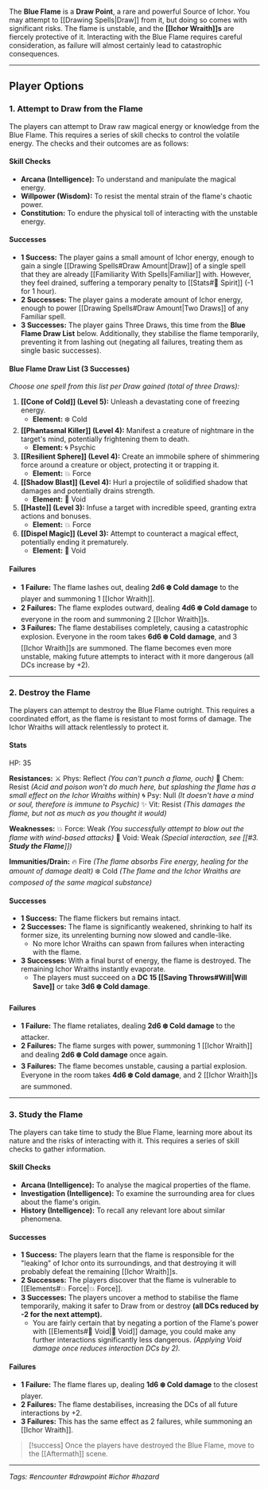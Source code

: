 The **Blue Flame** is a **Draw Point**, a rare and powerful Source of Ichor. You may attempt to [[Drawing Spells|Draw]] from it, but doing so comes with significant risks. The flame is unstable, and the **[[Ichor Wraith]]s** are fiercely protective of it. Interacting with the Blue Flame requires careful consideration, as failure will almost certainly lead to catastrophic consequences.

---

## Player Options

### 1. **Attempt to Draw from the Flame**

The players can attempt to Draw raw magical energy or knowledge from the Blue Flame. This requires a series of skill checks to control the volatile energy. The checks and their outcomes are as follows:

#### **Skill Checks**

- **Arcana (Intelligence):** To understand and manipulate the magical energy.
- **Willpower (Wisdom):** To resist the mental strain of the flame's chaotic power.
- **Constitution:** To endure the physical toll of interacting with the unstable energy.

#### **Successes**

- **1 Success:** The player gains a small amount of Ichor energy, enough to gain a single [[Drawing Spells#Draw Amount|Draw]] of a single spell that they are already [[Familiarity With Spells|Familiar]] with. However, they feel drained, suffering a temporary penalty to [[Stats#💙 Spirit]] (-1 for 1 hour).
- **2 Successes:** The player gains a moderate amount of Ichor energy, enough to power [[Drawing Spells#Draw Amount|Two Draws]] of any Familiar spell.
- **3 Successes:** The player gains Three Draws, this time from the **Blue Flame Draw List** below. Additionally, they stabilise the flame temporarily, preventing it from lashing out (negating all failures, treating them as single basic successes).

#### **Blue Flame Draw List (3 Successes)**

*Choose one spell from this list per Draw gained (total of three Draws):*

1. **[[Cone of Cold]] (Level 5):** Unleash a devastating cone of freezing energy.
    - **Element:** ❄️ Cold
2. **[[Phantasmal Killer]] (Level 4):** Manifest a creature of nightmare in the target's mind, potentially frightening them to death.
    - **Element:** 🌀 Psychic
3. **[[Resilient Sphere]] (Level 4):** Create an immobile sphere of shimmering force around a creature or object, protecting it or trapping it.
    - **Element:** 💥 Force
4. **[[Shadow Blast]] (Level 4):** Hurl a projectile of solidified shadow that damages and potentially drains strength.
    - **Element:** 🌌 Void
5. **[[Haste]] (Level 3):** Infuse a target with incredible speed, granting extra actions and bonuses.
    - **Element:** 💥 Force
6. **[[Dispel Magic]] (Level 3):** Attempt to counteract a magical effect, potentially ending it prematurely.
    - **Element:** 🌌 Void

#### **Failures**

- **1 Failure:** The flame lashes out, dealing **2d6 ❄️ Cold damage** to the player and summoning 1 [[Ichor Wraith]].
- **2 Failures:** The flame explodes outward, dealing **4d6 ❄️ Cold damage** to everyone in the room and summoning 2 [[Ichor Wraith]]s.
- **3 Failures:** The flame destabilises completely, causing a catastrophic explosion. Everyone in the room takes **6d6 ❄️ Cold damage**, and 3 [[Ichor Wraith]]s are summoned. The flame becomes even more unstable, making future attempts to interact with it more dangerous (all DCs increase by +2).

---

### 2. **Destroy the Flame**

The players can attempt to destroy the Blue Flame outright. This requires a coordinated effort, as the flame is resistant to most forms of damage. The Ichor Wraiths will attack relentlessly to protect it.

#### Stats

HP: 35

**Resistances:**
⚔️ Phys: Reflect *(You can't punch a flame, ouch)*
🧪 Chem: Resist *(Acid and poison won't do much here, but splashing the flame has a small effect on the Ichor Wraiths within)*
🌀 Psy: Null *(It doesn't have a mind or soul, therefore is immune to Psychic)*
✨ Vit: Resist *(This damages the flame, but not as much as you thought it would)*

**Weaknesses:**
💥 Force: Weak *(You successfully attempt to blow out the flame with wind-based attacks)*
🌌 Void: Weak *(Special interaction, see [[#3. **Study the Flame**]])*

**Immunities/Drain:**
🔥 Fire *(The flame absorbs Fire energy, healing for the amount of damage dealt)*
❄️ Cold *(The flame and the Ichor Wraiths are composed of the same magical substance)*
#### **Successes**

- **1 Success:** The flame flickers but remains intact.
- **2 Successes:** The flame is significantly weakened, shrinking to half its former size, its unrelenting burning now slowed and candle-like.
  - No more Ichor Wraiths can spawn from failures when interacting with the flame.
- **3 Successes:** With a final burst of energy, the flame is destroyed. The remaining Ichor Wraiths instantly evaporate.
  - The players must succeed on a **DC 15 [[Saving Throws#Will|Will Save]]** or take **3d6 ❄️ Cold damage**.

#### **Failures**

- **1 Failure:** The flame retaliates, dealing **2d6 ❄️ Cold damage** to the attacker.
- **2 Failures:** The flame surges with power, summoning 1 [[Ichor Wraith]] and dealing **2d6 ❄️ Cold damage** once again.
- **3 Failures:** The flame becomes unstable, causing a partial explosion. Everyone in the room takes **4d6 ❄️ Cold damage**, and 2 [[Ichor Wraith]]s are summoned.

---

### 3. **Study the Flame**

The players can take time to study the Blue Flame, learning more about its nature and the risks of interacting with it. This requires a series of skill checks to gather information.

#### **Skill Checks**

- **Arcana (Intelligence):** To analyse the magical properties of the flame.
- **Investigation (Intelligence):** To examine the surrounding area for clues about the flame's origin.
- **History (Intelligence):** To recall any relevant lore about similar phenomena.

#### **Successes**

- **1 Success:** The players learn that the flame is responsible for the "leaking" of Ichor onto its surroundings, and that destroying it will probably defeat the remaining [[Ichor Wraith]]s.
- **2 Successes:** The players discover that the flame is vulnerable to [[Elements#💥 Force|💥 Force]].
- **3 Successes:** The players uncover a method to stabilise the flame temporarily, making it safer to Draw from or destroy **(all DCs reduced by -2 for the next attempt).**
  - You are fairly certain that by negating a portion of the Flame's power with [[Elements#🌌 Void|🌌 Void]] damage, you could make any further interactions significantly less dangerous. *(Applying Void damage once reduces interaction DCs by 2).*

#### **Failures**

- **1 Failure:** The flame flares up, dealing **1d6 ❄️ Cold damage** to the closest player.
- **2 Failures:** The flame destabilises, increasing the DCs of all future interactions by +2.
- **3 Failures:** This has the same effect as 2 failures, while summoning an [[Ichor Wraith]].

> [!success] Once the players have destroyed the Blue Flame, move to the [[Aftermath]] scene.

---
*Tags: #encounter #drawpoint #ichor #hazard*
